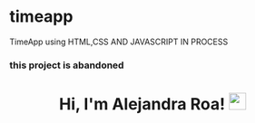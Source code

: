 # timeapp
TimeApp using HTML,CSS AND JAVASCRIPT IN PROCESS

<h3>this project is abandoned</h3>

<h1 align="center">
Hi, I'm Alejandra Roa!
	<a href="https://github.com/devroacl" target="_self">
		<img src="https://blogger.googleusercontent.com/img/b/R29vZ2xl/AVvXsEiTLT-2kS_1Y5YF5FWHoMmG1k7YIb8q6PhgsxGPGtyPqJB1VWyCDrzruykXfXWAqomblAJ9lXlPxqnBGWEvxznRByfPqhY0EP2LgN_t2aLeqtSsMTZmXg6_uRT7Omt4TzksgJoF4lewSjeLKp19rmmaAtK96OfYVyKQ9iK_N5TbCB2ksFGM3uIEn3aMt4u7/s1152/Dise%C3%B1o%20sin%20t%C3%ADtulo.gif" width="30">
	</a>
</h1>

